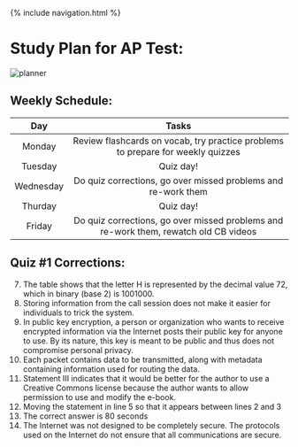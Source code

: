 {% include navigation.html %}

# Study Plan for AP Test:

![planner](https://c1.wallpaperflare.com/preview/987/720/965/planner-plan-planning-to-do-to-do-list-august.jpg)

## Weekly Schedule:

| Day | Tasks |
| :----: | :----: |
| Monday | Review flashcards on vocab, try practice problems to prepare for weekly quizzes |
| Tuesday | Quiz day! |
| Wednesday | Do quiz corrections, go over missed problems and re-work them |
| Thurday | Quiz day! |
| Friday | Do quiz corrections, go over missed problems and re-work them, rewatch old CB videos |


## Quiz #1 Corrections:

7. The table shows that the letter H is represented by the decimal value 72, which in binary (base 2) is 1001000.
10. Storing information from the call session does not make it easier for individuals to trick the system.
23. In public key encryption, a person or organization who wants to receive encrypted information via the Internet posts their public key for anyone to use. By its nature, this key is meant to be public and thus does not compromise personal privacy.
24. Each packet contains data to be transmitted, along with metadata containing information used for routing the data.
25. Statement III indicates that it would be better for the author to use a Creative Commons license because the author wants to allow permission to use and modify the e-book.
32. Moving the statement in line 5 so that it appears between lines 2 and 3
39. The correct answer is 80 seconds
46. The Internet was not designed to be completely secure. The protocols used on the Internet do not ensure that all communications are secure.



